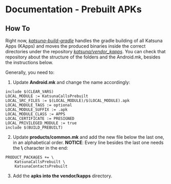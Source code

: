 # Documentation - Prebuilt APKs

## How To

Right now, [*katsuna-build-gradle*](https://github.com/Katsuna/build_scripts/blob/master/build_server/katsuna-build-gradle) handles the gradle building of all Katsuna Apps (KApps) and moves the produced binaries inside the correct directories under the repository [*katsuna/vendor_kapps*](https://github.com/Katsuna/vendor_kapps). You can check that repository about the structure of the folders and the Android.mk, besides the instructions below.

Generally, you need to:

1. Update **Android.mk** and change the name accordingly:
```
include $(CLEAR_VARS)
LOCAL_MODULE := KatsunaCallsPrebuilt
LOCAL_SRC_FILES := $(LOCAL_MODULE)/$(LOCAL_MODULE).apk
LOCAL_MODULE_TAGS := optional
LOCAL_MODULE_SUFFIX := .apk
LOCAL_MODULE_CLASS := APPS
LOCAL_CERTIFICATE := PRESIGNED
LOCAL_PRIVILEGED_MODULE := true
include $(BUILD_PREBUILT)
```
2. Update **products/common.mk** and add the new file below the last one, in an alphabetical order. **NOTICE**: Every line besides the last one needs the **\\** character in the end:
```
PRODUCT_PACKAGES += \
    KatsunaCallsPrebuilt \
    KatsunaContactsPrebuilt
```
3. Add the **apks into the vendor/kapps** directory.
